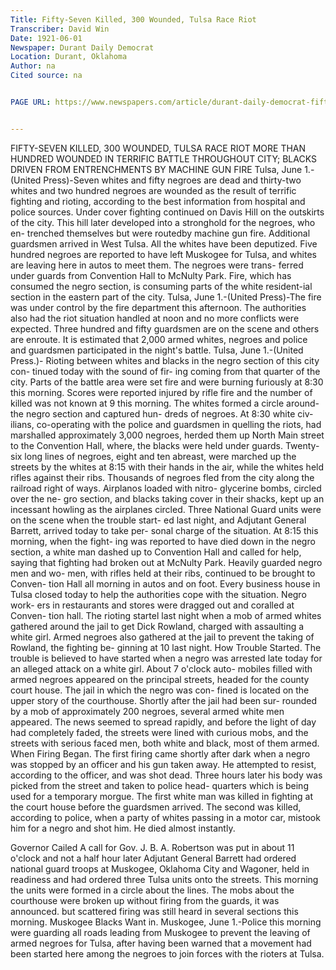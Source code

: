 ```yaml
---
﻿Title: Fifty-Seven Killed, 300 Wounded, Tulsa Race Riot
Transcriber: David Win
Date: 1921-06-01
Newspaper: Durant Daily Democrat
Location: Durant, Oklahoma
Author: na
Cited source: na


PAGE URL: https://www.newspapers.com/article/durant-daily-democrat-fifty-seven-killed/148376897/


---
```



FIFTY-SEVEN KILLED, 300 WOUNDED, TULSA RACE RIOT
MORE THAN HUNDRED WOUNDED IN TERRIFIC BATTLE THROUGHOUT CITY; BLACKS DRIVEN FROM ENTRENCHMENTS BY MACHINE GUN FIRE
Tulsa, June 1.-(United Press)-Seven whites and fifty negroes are dead and thirty-two whites and two hundred negroes are wounded as the result of terrific fighting and rioting, according to the best information from hospital and police sources.
Under cover fighting continued on Davis Hill on the outskirts of the city. This hill later developed into a stronghold for the negroes, who en- trenched themselves but were routedby machine gun fire. Additional guardsmen arrived in West Tulsa. All the whites have been deputized.
Five hundred negroes are reported to have left Muskogee for Tulsa, and whites are leaving here in autos to meet them. The negroes were trans- ferred under guards from Convention Hall to McNulty Park. Fire, which has consumed the negro section, is consuming parts of the white resident-ial section in the eastern part of the city.
Tulsa, June 1.-(United Press)-The fire was under control by the fire department this afternoon. The authorities also had the riot situation handled at noon and no more conflicts were expected. Three hundred and fifty guardsmen are on the scene and others are enroute. It is estimated that 2,000 armed whites, negroes and police and guardsmen participated in the night's battle.
Tulsa, June 1.-(United Press.)- Rioting between whites and blacks in the negro section of this city con- tinued today with the sound of fir- ing coming from that quarter of the city. Parts of the battle area were set fire and were burning furiously at 8:30 this morning.
Scores were reported injured by rifle fire and the number of killed was not known at 9 this morning. The whites formed a circle around- the negro section and captured hun- dreds of negroes. At 8:30 white civ- ilians, co-operating with the police and guardsmen in quelling the riots, had marshalled approximately 3,000 negroes, herded them up North Main street to the Convention Hall, where, the blacks were held under guards.
Twenty-six long lines of negroes, eight and ten abreast, were marched up the streets by the whites at 8:15 with their hands in the air, while the whites held rifles against their ribs.
Thousands of negroes fled from the city along the railroad right of ways. Airplanos loaded with nitro- glycerine bombs, circled over the ne- gro section, and blacks taking cover in their shacks, kept up an incessant howling as the airplanes circled.
Three National Guard units were on the scene when the trouble start- ed last night, and Adjutant General Barrett, arrived today to take per- sonal charge of the situation. At 8:15 this morning, when the fight- ing was reported to have died down in the negro section, a white man dashed up to Convention Hall and called for help, saying that fighting had broken out at McNulty Park. Heavily guarded negro men and wo- men, with rifles held at their ribs, continued to be brought to Conven- tion Hall all morning in autos and on foot. 
Every business house in Tulsa closed today to help the authorities cope with the situation. Negro work- ers in restaurants and stores were dragged out and coralled at Conven- tion hall. The rioting startel last night when a mob of armed whites gathered around the jail to get Dick Rowland, charged with assaulting a white girl. Armed negroes also gathered at the jail to prevent the taking of Rowland, the fighting be- ginning at 10 last night. 
How Trouble Started. 
The trouble is believed to have started when a negro was arrested late today for an alleged attack on a white girl. About 7 o'clock auto- mobiles filled with armed negroes appeared on the principal streets, headed for the county court house. The jail in which the negro was con- fined is located on the upper story of the courthouse.
Shortly after the jail had been sur- rounded by a mob of approximately 200 negroes, several armed white men appeared. The news seemed to spread rapidly, and before the light of day had completely faded, the streets were lined with curious mobs, and the streets with serious faced men, both white and black, most of them armed.
When Firing Began.
The first firing came shortly after dark when a negro was stopped by an officer and his gun taken away. He attempted to resist, according to the officer, and was shot dead. Three hours later his body was picked from the street and taken to police head- quarters which is being used for a temporary morgue.
The first white man was killed in fighting at the court house before the guardsmen arrived. The second was killed, according to police, when a party of whites passing in a motor car, mistook him for a negro and shot him. He died almost instantly.


Governor Cailed
A call for Gov. J. B. A. Robertson was put in about 11 o'clock and not a half hour later Adjutant General Barrett had ordered national guard troops at Muskogee, Oklahoma City and Wagoner, held in readiness and had ordered three Tulsa units onto the streets. This morning the units were formed in a circle about the lines.
The mobs about the courthouse were broken up without firing from the guards, it was announced. but scattered firing was still heard in several sections this morning.
Muskogee Blacks Want in. 
Muskogee, June 1.-Police this morning were guarding all roads leading from Muskogee to prevent the leaving of armed negroes for Tulsa, after having been warned that a movement had been started here among the negroes to join forces with the rioters at Tulsa.